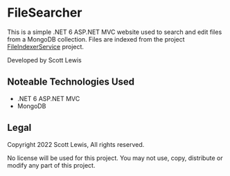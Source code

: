 # FileSearcher

This is a simple .NET 6 ASP.NET MVC website used to search and edit files from a MongoDB collection. Files are indexed from the project [FileIndexerService](https://github.com/scottcl88/FileIndexerService) project.

Developed by Scott Lewis

## Noteable Technologies Used

- .NET 6 ASP.NET MVC
- MongoDB

## Legal
Copyright 2022 Scott Lewis, All rights reserved.

No license will be used for this project. You may not use, copy, distribute or modify any part of this project.
